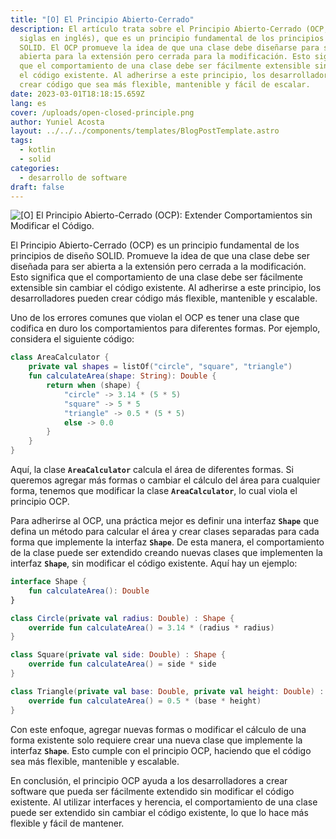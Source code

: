 ```yaml
---
title: "[O] El Principio Abierto-Cerrado"
description: El artículo trata sobre el Principio Abierto-Cerrado (OCP, por sus
  siglas en inglés), que es un principio fundamental de los principios de diseño
  SOLID. El OCP promueve la idea de que una clase debe diseñarse para ser
  abierta para la extensión pero cerrada para la modificación. Esto significa
  que el comportamiento de una clase debe ser fácilmente extensible sin cambiar
  el código existente. Al adherirse a este principio, los desarrolladores pueden
  crear código que sea más flexible, mantenible y fácil de escalar.
date: 2023-03-01T18:18:15.659Z
lang: es
cover: /uploads/open-closed-principle.png
author: Yuniel Acosta
layout: ../../../components/templates/BlogPostTemplate.astro
tags:
  - kotlin
  - solid
categories:
  - desarrollo de software
draft: false
---
```

![[O] El Principio Abierto-Cerrado (OCP): Extender Comportamientos sin Modificar el Código.](/uploads/open-closed-principle.png "[O] El Principio Abierto-Cerrado (OCP): Extender Comportamientos sin Modificar el Código.")

El Principio Abierto-Cerrado (OCP) es un principio fundamental de los principios de diseño SOLID. Promueve la idea de que una clase debe ser diseñada para ser abierta a la extensión pero cerrada a la modificación. Esto significa que el comportamiento de una clase debe ser fácilmente extensible sin cambiar el código existente. Al adherirse a este principio, los desarrolladores pueden crear código más flexible, mantenible y escalable.

Uno de los errores comunes que violan el OCP es tener una clase que codifica en duro los comportamientos para diferentes formas. Por ejemplo, considera el siguiente código:

```kotlin
class AreaCalculator {
    private val shapes = listOf("circle", "square", "triangle")
    fun calculateArea(shape: String): Double {
        return when (shape) {
            "circle" -> 3.14 * (5 * 5)
            "square" -> 5 * 5
            "triangle" -> 0.5 * (5 * 5)
            else -> 0.0
        }
    }
}
```

Aquí, la clase **`AreaCalculator`** calcula el área de diferentes formas. Si queremos agregar más formas o cambiar el cálculo del área para cualquier forma, tenemos que modificar la clase **`AreaCalculator`**, lo cual viola el principio OCP.

Para adherirse al OCP, una práctica mejor es definir una interfaz **`Shape`** que defina un método para calcular el área y crear clases separadas para cada forma que implemente la interfaz **`Shape`**. De esta manera, el comportamiento de la clase puede ser extendido creando nuevas clases que implementen la interfaz **`Shape`**, sin modificar el código existente. Aquí hay un ejemplo:

```kotlin
interface Shape {
    fun calculateArea(): Double
}

class Circle(private val radius: Double) : Shape {
    override fun calculateArea() = 3.14 * (radius * radius)
}

class Square(private val side: Double) : Shape {
    override fun calculateArea() = side * side
}

class Triangle(private val base: Double, private val height: Double) : Shape {
    override fun calculateArea() = 0.5 * (base * height)
}
```

Con este enfoque, agregar nuevas formas o modificar el cálculo de una forma existente solo requiere crear una nueva clase que implemente la interfaz **`Shape`**. Esto cumple con el principio OCP, haciendo que el código sea más flexible, mantenible y escalable.

En conclusión, el principio OCP ayuda a los desarrolladores a crear software que pueda ser fácilmente extendido sin modificar el código existente. Al utilizar interfaces y herencia, el comportamiento de una clase puede ser extendido sin cambiar el código existente, lo que lo hace más flexible y fácil de mantener.
